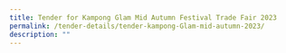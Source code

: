 ```yaml
---
title: Tender for Kampong Glam Mid Autumn Festival Trade Fair 2023
permalink: /tender-details/tender-kampong-Glam-mid-autumn-2023/
description: ""
---
```



